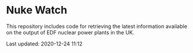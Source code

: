 # Nuke Watch

This repository includes code for retrieving the latest information available on the output of EDF nuclear power plants in the UK.

Last updated: 2020-12-24 11:12